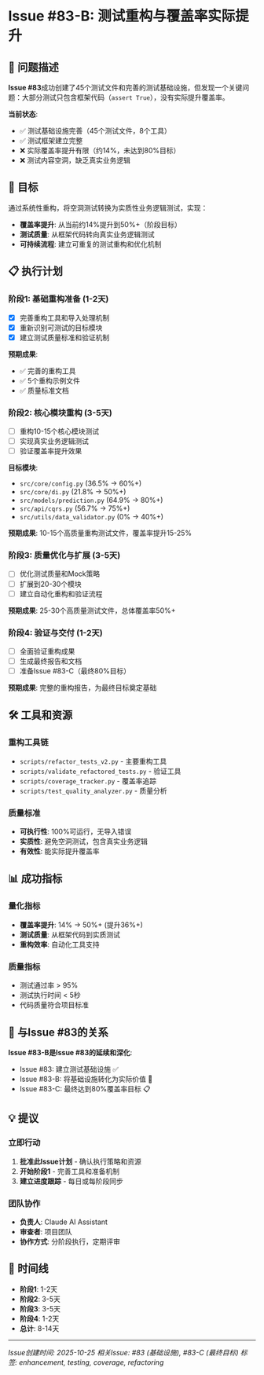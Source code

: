 # Issue #83-B: 测试重构与覆盖率实际提升

## 🎯 问题描述

**Issue #83**成功创建了45个测试文件和完善的测试基础设施，但发现一个关键问题：大部分测试只包含框架代码（`assert True`），没有实际提升覆盖率。

**当前状态**:
- ✅ 测试基础设施完善（45个测试文件，8个工具）
- ✅ 测试框架建立完整
- ❌ 实际覆盖率提升有限（约14%，未达到80%目标）
- ❌ 测试内容空洞，缺乏真实业务逻辑

## 🎯 目标

通过系统性重构，将空洞测试转换为实质性业务逻辑测试，实现：
- **覆盖率提升**: 从当前约14%提升到50%+（阶段目标）
- **测试质量**: 从框架代码转向真实业务逻辑测试
- **可持续流程**: 建立可重复的测试重构和优化机制

## 📋 执行计划

### 阶段1: 基础重构准备 (1-2天)
- [x] 完善重构工具和导入处理机制
- [x] 重新识别可测试的目标模块
- [x] 建立测试质量标准和验证机制

**预期成果**:
- ✅ 完善的重构工具
- ✅ 5个重构示例文件
- ✅ 质量标准文档

### 阶段2: 核心模块重构 (3-5天)
- [ ] 重构10-15个核心模块测试
- [ ] 实现真实业务逻辑测试
- [ ] 验证覆盖率提升效果

**目标模块**:
- `src/core/config.py` (36.5% → 60%+)
- `src/core/di.py` (21.8% → 50%+)
- `src/models/prediction.py` (64.9% → 80%+)
- `src/api/cqrs.py` (56.7% → 75%+)
- `src/utils/data_validator.py` (0% → 40%+)

**预期成果**: 10-15个高质量重构测试文件，覆盖率提升15-25%

### 阶段3: 质量优化与扩展 (3-5天)
- [ ] 优化测试质量和Mock策略
- [ ] 扩展到20-30个模块
- [ ] 建立自动化重构和验证流程

**预期成果**: 25-30个高质量测试文件，总体覆盖率50%+

### 阶段4: 验证与交付 (1-2天)
- [ ] 全面验证重构成果
- [ ] 生成最终报告和文档
- [ ] 准备Issue #83-C（最终80%目标）

**预期成果**: 完整的重构报告，为最终目标奠定基础

## 🛠️ 工具和资源

### 重构工具链
- `scripts/refactor_tests_v2.py` - 主要重构工具
- `scripts/validate_refactored_tests.py` - 验证工具
- `scripts/coverage_tracker.py` - 覆盖率追踪
- `scripts/test_quality_analyzer.py` - 质量分析

### 质量标准
- **可执行性**: 100%可运行，无导入错误
- **实质性**: 避免空洞测试，包含真实业务逻辑
- **有效性**: 能实际提升覆盖率

## 📊 成功指标

### 量化指标
- **覆盖率提升**: 14% → 50%+ (提升36%+)
- **测试质量**: 从框架代码到实质测试
- **重构效率**: 自动化工具支持

### 质量指标
- 测试通过率 > 95%
- 测试执行时间 < 5秒
- 代码质量符合项目标准

## 🎯 与Issue #83的关系

**Issue #83-B是Issue #83的延续和深化**:
- Issue #83: 建立测试基础设施 ✅
- Issue #83-B: 将基础设施转化为实际价值 🔄
- Issue #83-C: 最终达到80%覆盖率目标 📋

## 💡 提议

### 立即行动
1. **批准此Issue计划** - 确认执行策略和资源
2. **开始阶段1** - 完善工具和准备机制
3. **建立进度跟踪** - 每日或每阶段同步

### 团队协作
- **负责人**: Claude AI Assistant
- **审查者**: 项目团队
- **协作方式**: 分阶段执行，定期评审

## 📅 时间线

- **阶段1**: 1-2天
- **阶段2**: 3-5天
- **阶段3**: 3-5天
- **阶段4**: 1-2天
- **总计**: 8-14天

---

*Issue创建时间: 2025-10-25*
*相关Issue: #83 (基础设施), #83-C (最终目标)*
*标签: enhancement, testing, coverage, refactoring*